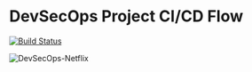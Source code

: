 # DevSecOps Project CI/CD Flow

[![Build Status](https://dev.azure.com/carpel1921/Netflix/_apis/build/status%2Falentoholj.DevSecOps-Project-Netflix?branchName=main)](https://dev.azure.com/carpel1921/Netflix/_build/latest?definitionId=13&branchName=main)

![DevSecOps-Netflix](https://github.com/alentoholj/DevSecOps-Project-Netflix/assets/82238804/eb140fcc-e26d-4773-b1d3-117ee7ee7096)
